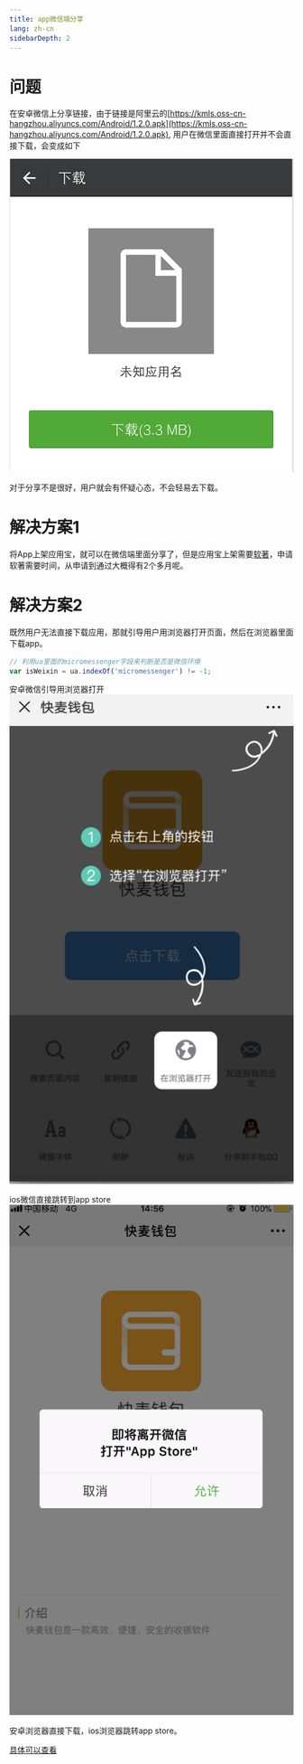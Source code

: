 ```yaml
---
title: app微信端分享
lang: zh-cn
sidebarDepth: 2
---
```


# 问题

在安卓微信上分享链接，由于链接是阿里云的[https://kmls.oss-cn-hangzhou.aliyuncs.com/Android/1.2.0.apk](https://kmls.oss-cn-hangzhou.aliyuncs.com/Android/1.2.0.apk), 用户在微信里面直接打开并不会直接下载，会变成如下

![](./image/share_1.png)

对于分享不是很好，用户就会有怀疑心态，不会轻易去下载。

# 解决方案1

将App上架应用宝，就可以在微信端里面分享了，但是应用宝上架需要[软著](http://apply.ccopyright.com.cn/cpcc/column_list_bqdj.jsp)，申请软著需要时间，从申请到通过大概得有2个多月呢。

# 解决方案2

既然用户无法直接下载应用，那就引导用户用浏览器打开页面，然后在浏览器里面下载app。

```js
// 利用ua里面的micromessenger字段来判断是否是微信环境
var isWeixin = ua.indexOf('micromessenger') != -1;
```

安卓微信引导用浏览器打开
![](./image/share_3.png)

ios微信直接跳转到app store
![](./image/share_2.png)

安卓浏览器直接下载，ios浏览器跳转app store。

[具体可以查看](https://static2.kuaimai.com/app.html)